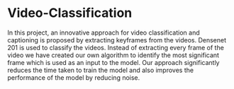 # Video-Classification

In this project, an innovative approach for video classification and captioning is proposed by extracting keyframes from the videos. Densenet 201 is used to classify the videos.
Instead of extracting every frame of the video we have created our own algorithm to identify the most significant frame which is used as an input to the model. Our approach significantly reduces the time taken to train the model and also improves the performance of the model by reducing noise.

